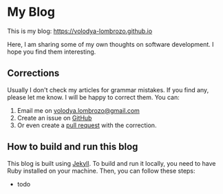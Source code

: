 # My Blog

This is my blog: https://volodya-lombrozo.github.io

Here, I am sharing some of my own thoughts on software development.
I hope you find them interesting.

## Corrections

Usually I don't check my articles for grammar mistakes.
If you find any, please let me know.
I will be happy to correct them.
You can:

1) Email me on [volodya.lombrozo@gmail.com](volodya.lombrozo@gmail.com)
2) Create an issue
   on [GitHub](https://github.com/volodya-lombrozo/volodya-lombrozo.github.io/issues)
3) Or even create
   a [pull request](https://github.com/volodya-lombrozo/volodya-lombrozo.github.io/pulls)
   with the correction.

## How to build and run this blog

This blog is built using [Jekyll](https://jekyllrb.com/).
To build and run it locally, you need to have Ruby installed on your machine.
Then, you can follow these steps:

- todo